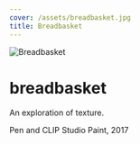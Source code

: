 ```yaml
---
cover: /assets/breadbasket.jpg
title: Breadbasket
---
```

![Breadbasket](https://mir-s3-cdn-cf.behance.net/project_modules/max_1200/b2382e61468895.5a6fc5110332b.jpg)

# breadbasket

An exploration of texture.

Pen and CLIP Studio Paint, 2017
